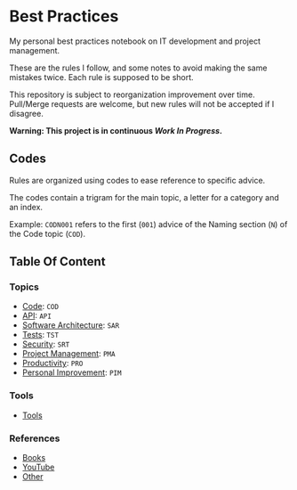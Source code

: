 # Best Practices

My personal best practices notebook on IT development and project management.

These are the rules I follow, and some notes to avoid making the same mistakes twice. Each rule is supposed to be short.

This repository is subject to reorganization improvement over time. Pull/Merge requests are welcome, but new rules will not be accepted if I disagree.

__Warning: This project is in continuous _Work In Progress_.__

## Codes

Rules are organized using codes to ease reference to specific advice.

The codes contain a trigram for the main topic, a letter for a category and an index.

Example: `CODN001` refers to the first (`001`) advice of the Naming section (`N`) of the Code topic (`COD`).

## Table Of Content

### Topics

- [Code](topics/code.md): `COD`
- [API](topics/api.md): `API`
- [Software Architecture](topics/software_architecture.md): `SAR`
- [Tests](topics/tests.md): `TST`
- [Security](topics/security.md): `SRT`
- [Project Management](topics/project_management.md): `PMA`
- [Productivity](topics/productivity.md): `PRO`
- [Personal Improvement](topics/personal_improvement.md): `PIM`

### Tools

- [Tools](tools/tools.md)

### References

- [Books](references/books.md)
- [YouTube](references/youtube.md)
- [Other](references/other.md)
